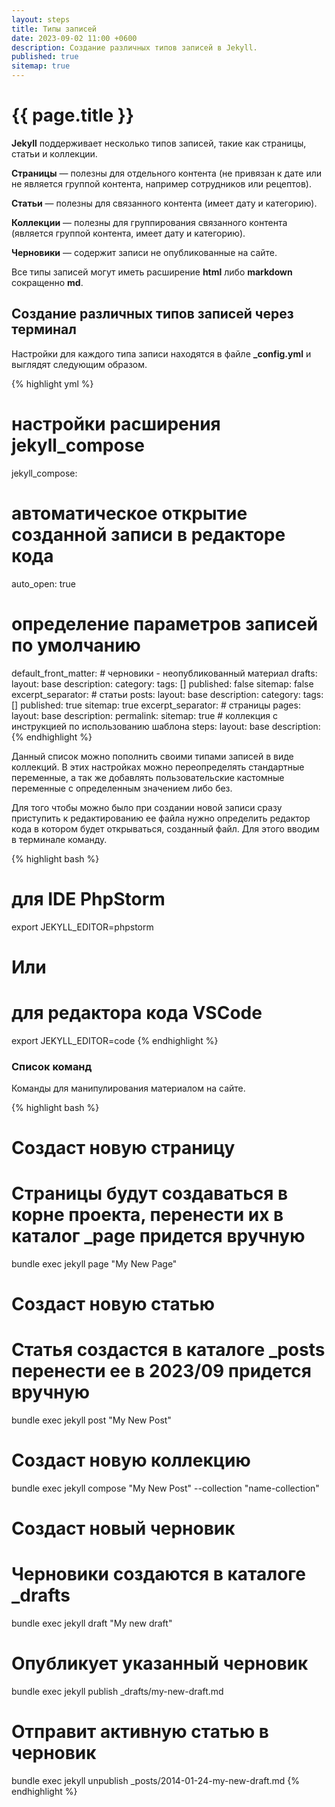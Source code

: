 ```yaml
---
layout: steps
title: Типы записей
date: 2023-09-02 11:00 +0600
description: Создание различных типов записей в Jekyll.
published: true
sitemap: true
---
```


# {{ page.title }}

**Jekyll** поддерживает несколько типов записей, такие как страницы, статьи и коллекции. 

**Страницы** — полезны для отдельного контента (не привязан к дате или не является группой контента, например сотрудников или рецептов).

**Статьи** — полезны для связанного контента (имеет дату и категорию).

**Коллекции** — полезны для группирования связанного контента (является группой контента, имеет дату и категорию).

**Черновики** — содержит записи не опубликованные на сайте.

Все типы записей могут иметь расширение **html** либо **markdown** сокращенно **md**.

## Создание различных типов записей через терминал

Настройки для каждого типа записи находятся в файле **_config.yml** и выглядят следующим образом.

{% highlight yml %}
# настройки расширения jekyll_compose
jekyll_compose:
  # автоматическое открытие созданной записи в редакторе кода
  auto_open: true
  # определение параметров записей по умолчанию
  default_front_matter:
    # черновики - неопубликованный материал
    drafts:
      layout: base
      description:
      category:
      tags: []
      published: false
      sitemap: false
      excerpt_separator: <!--more-->
    # статьи
    posts:
      layout: base
      description:
      category:
      tags: []
      published: true
      sitemap: true
      excerpt_separator: <!--more-->
    # страницы
    pages:
      layout: base
      description:
      permalink:
      sitemap: true
    # коллекция с инструкцией по использованию шаблона
    steps:
      layout: base
      description:
{% endhighlight %}

Данный список можно пополнить своими типами записей в виде коллекций. В этих настройках можно переопределять стандартные переменные, а так же добавлять пользовательские кастомные переменные с определенным значением либо без.

Для того чтобы можно было при создании новой записи сразу приступить к редактированию ее файла нужно определить редактор кода в котором будет открываться, созданный файл. Для этого вводим в терминале команду.

{% highlight bash %}
# для IDE PhpStorm
export JEKYLL_EDITOR=phpstorm

# Или

# для редактора кода VSCode
export JEKYLL_EDITOR=code
{% endhighlight %}

### Список команд

Команды для манипулирования материалом на сайте.

{% highlight bash %}
# Создаст новую страницу
# Страницы будут создаваться в корне проекта, перенести их в каталог _page придется вручную
bundle exec jekyll page "My New Page"

# Создаст новую статью
# Статья создастся в каталоге _posts перенести ее в 2023/09 придется вручную
bundle exec jekyll post "My New Post"

# Создаст новую коллекцию
bundle exec jekyll compose "My New Post" --collection "name-collection"

# Создаст новый черновик
# Черновики создаются в каталоге _drafts
bundle exec jekyll draft "My new draft"

# Опубликует указанный черновик
bundle exec jekyll publish _drafts/my-new-draft.md

# Отправит активную статью в черновик
bundle exec jekyll unpublish _posts/2014-01-24-my-new-draft.md
{% endhighlight %}












